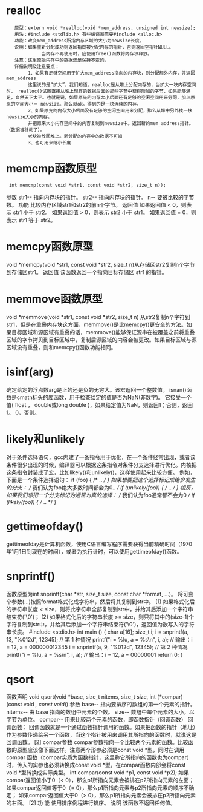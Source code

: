 # realloc 
       原型：extern void *realloc(void *mem_address, unsigned int newsize); 
       用法：#include <stdlib.h> 有些编译器需要#include <alloc.h> 
       功能：改变mem_address所指内存区域的大小为newsize长度。 
       说明：如果重新分配成功则返回指向被分配内存的指针，否则返回空指针NULL。 
                 当内存不再使用时，应使用free()函数将内存块释放。 
       注意：这里原始内存中的数据还是保持不变的。 
       详细说明及注意要点： 
            1、如果有足够空间用于扩大mem_address指向的内存块，则分配额外内存，并返回mem_address 
            这里说的是“扩大”，我们知道，realloc是从堆上分配内存的，当扩大一块内存空间时， realloc()试图直接从堆上现存的数据后面的那些字节中获得附加的字节，如果能够满足，自然天下太平。也就是说，如果原先的内存大小后面还有足够的空闲空间用来分配，加上原来的空间大小＝ newsize。那么就ok。得到的是一块连续的内存。 
            2、如果原先的内存大小后面没有足够的空闲空间用来分配，那么从堆中另外找一块newsize大小的内存。 
            并把原来大小内存空间中的内容复制到newsize中。返回新的mem_address指针。（数据被移动了）。 
            老块被放回堆上。新分配的内存中的数据不可知 
            3、也可用来缩小长度

# memcmp函数原型
     int memcmp(const void *str1, const void *str2, size_t n));
参数
     str1-- 指向内存块的指针。
     str2-- 指向内存块的指针。
     n-- 要被比较的字节数。
功能
     比较内存区域str1和str2的前n个字节。
返回值
     如果返回值 < 0，则表示 str1 小于 str2。
     如果返回值 > 0，则表示 str2 小于 str1。
     如果返回值 = 0，则表示 str1 等于 str2。

# memcpy函数原型
void *memcpy(void *str1, const void *str2, size_t n)从存储区str2复制n个字节到存储区str1。
返回值
该函数返回一个指向目标存储区 str1 的指针。

# memmove函数原型
void *memmove(void *str1, const void *str2, size_t n) 
从str2复制n个字符到str1，但是在重叠内存块这方面，memmove()是比memcpy()更安全的方法。如果目标区域和源区域有重叠的话，memmove()能够保证源串在被覆盖之前将重叠区域的字节拷贝到目标区域中，复制后源区域的内容会被更改。如果目标区域与源区域没有重叠，则和memcpy()函数功能相同。

# isinf(arg)
确定给定的浮点数arg是正的还是负的无穷大。该宏返回一个整数值。
isnan()函数是cmath标头的库函数，用于检查给定的值是否为NaN(非数字)。 它接受一个值( float ， double或long double )，如果给定值为NaN，则返回1；否则，返回1。 0，否则。

# likely和unlikely
对于条件选择语句，gcc内建了一条指令用于优化，在一个条件经常出现，或者该条件很少出现的时候，编译器可以根据这条指令对条件分支选择进行优化。内核把这条指令封装成了宏，比如likely()和unlikely()，这样使用起来比较方便。
例如，下面是一个条件选择语句：
if (foo) {
    /* .. */
}
如果想要把这个选择标记成绝少发生的分支：
/* 我们认为foo绝大多数时间都会为0.. */
if (unlikely(foo)) {
    /* .. */
}
相反，如果我们想把一个分支标记为通常为真的选择：
/* 我们认为foo通常都不会为0 */
if  (likely(foo)) {
      /* .. */
}

# gettimeofday()
gettimeofday是计算机函数，使用C语言编写程序需要获得当前精确时间（1970年1月1日到现在的时间），或者为执行计时，可以使用gettimeofday()函数。

# snprintf()
函数原型为int snprintf(char *str, size_t size, const char *format, ...)。
将可变个参数(...)按照format格式化成字符串，然后将其复制到str中。
(1) 如果格式化后的字符串长度 < size，则将此字符串全部复制到str中，并给其后添加一个字符串结束符('\0')；
(2) 如果格式化后的字符串长度 >= size，则只将其中的(size-1)个字符复制到str中，并给其后添加一个字符串结束符('\0')，返回值为欲写入的字符串长度。
#include <stdio.h>
int main () {
  char a[16];
  size_t i;
  i = snprintf(a, 13, "%012d", 12345);  // 第 1 种情况
  printf("i = %lu, a = %s\n", i, a);    // 输出：i = 12, a = 000000012345
  i = snprintf(a, 9, "%012d", 12345);   // 第 2 种情况
  printf("i = %lu, a = %s\n", i, a);    // 输出：i = 12, a = 00000001
  return 0;
}

# qsort
函数声明
     void qsort(void *base, size_t nitems, size_t size, int (*compar)(const void *, const void*))
参数
     base-- 指向要排序的数组的第一个元素的指针。
     nitems-- 由 base 指向的数组中元素的个数。
     size-- 数组中每个元素的大小，以字节为单位。
     compar-- 用来比较两个元素的函数，即函数指针（回调函数）
回调函数：
     回调函数就是一个通过函数指针调用的函数。如果把函数的指针（地址）作为参数传递给另一个函数，当这个指针被用来调用其所指向的函数时，就说这是回调函数。 [2] 
compar参数
     compar参数指向一个比较两个元素的函数。比较函数的原型应该像下面这样。注意两个形参必须是const void *型，同时在调用compar 函数（compar实质为函数指针，这里称它所指向的函数也为compar）时，传入的实参也必须转换成const void *型。在compar函数内部会将const void *型转换成实际类型。
     int compar(const void *p1, const void *p2);
     如果compar返回值小于0（< 0），那么p1所指向元素会被排在p2所指向元素的左面；
     如果compar返回值等于0（= 0），那么p1所指向元素与p2所指向元素的顺序不确定；
     如果compar返回值大于0（> 0），那么p1所指向元素会被排在p2所指向元素的右面。 [2] 
功 能
     使用排序例程进行排序。
说明
     该函数不返回任何值。
